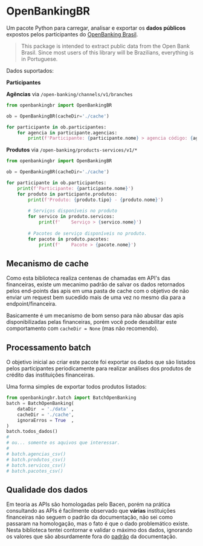 # OpenBankingBR

Um pacote Python para carregar, analisar e exportar os **dados públicos** expostos pelos participantes do [OpenBanking Brasil](https://openbankingbrasil.org.br/).

> This package is intended to extract public data from the Open Bank Brasil. Since most users of this library will be Brazilians, everything is in Portuguese. 

Dados suportados:

**Participantes**

**Agências** via `/open-banking/channels/v1/branches`
```python
from openbankingbr import OpenBankingBR

ob = OpenBankingBR(cacheDir='./cache')

for participante in ob.participantes:
    for agencia in participante.agencias:
        print(f'Participante: {participante.nome} > agencia código: {agencia.codigo}')

```

**Produtos** via `/open-banking/products-services/v1/*`
```python
from openbankingbr import OpenBankingBR

ob = OpenBankingBR(cacheDir='./cache')

for participante in ob.participantes:
    print(f'Participante: {participante.nome}')
    for produto in participante.produtos:
        print(f'Produto: {produto.tipo} - {produto.nome}')
    
        # Serviços disponíveis no produto
        for servico in produto.servicos:
            print(f'    Serviço > {servico.nome}')
        
        # Pacotes de serviço disponíveis no produto.
        for pacote in produto.pacotes:
            print(f'    Pacote > {pacote.nome}')

```

## Mecanismo de cache

Como esta biblioteca realiza centenas de chamadas em API's das financeiras, existe um mecanimo padrão de salvar os dados retornados pelos end-points das apis em uma pasta de cache com o objetivo de não enviar um request bem sucedido mais de uma vez no mesmo dia para a endpoint/financeira.

Basicamente é um mecanismo de bom senso para não abusar das apis disponibilizadas pelas financeiras, porém você pode desabilitar este comportamento com `cacheDir = None` (mas não recomendo).

## Processamento batch

O objetivo inicial ao criar este pacote foi exportar os dados que são listados pelos participantes periodicamente para realizar análises dos produtos de crédito das instituições financeiras.

Uma forma simples de exportar todos produtos listados:

```python
from openbankingbr.batch import BatchOpenBanking
batch = BatchOpenBanking(
    dataDir  = './data' ,
    cacheDir = './cache',
    ignoraErros = True  ,  
)
batch.todos_dados()
#
# ou... somente os aquivos que interessar.
#
# batch.agencias_csv()
# batch.produtos_csv()
# batch.servicos_csv()
# batch.pacotes_csv()

```

## Qualidade dos dados

Em teoria as APIs são homologadas pelo Bacen, porém na prática consultando as APIs é facilmente observado que **várias** instituições financeiras não seguem o padrão da documentação, não sei como passaram na homologação, mas o fato é que o dado problemático existe. Nesta biblioteca tentei contornar e validar o máximo dos dados, ignorando os valores que são absurdamente fora do [padrão](https://openbanking-brasil.github.io/areadesenvolvedor/) da documentação.
